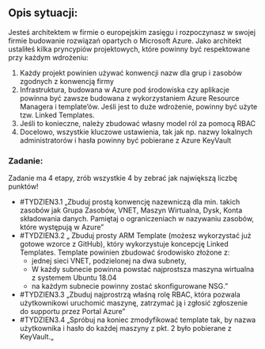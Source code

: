 ## Opis sytuacji:
Jesteś architektem w firmie o europejskim zasięgu i rozpoczynasz w swojej firmie budowanie rozwiązań opartych o Microsoft Azure.
Jako architekt ustaliłeś kilka pryncypiów projektowych, które powinny być respektowane przy każdym wdrożeniu:
1) Każdy projekt powinien używać konwencji nazw dla grup i zasobów zgodnych z konwencją firmy
2) Infrastruktura, budowana w Azure pod środowiska czy aplikacje powinna być zawsze budowana z wykorzystaniem Azure Resource Managera i template’ów. Jeśli jest to duże wdrożenie, powinny być użyte tzw. Linked Templates.
3) Jeśli to konieczne, należy zbudować własny model ról za pomocą RBAC
4) Docelowo, wszystkie kluczowe ustawienia, tak jak np. nazwy lokalnych administratorów i hasła powinny być pobierane z Azure KeyVault

### Zadanie:
Zadanie ma 4 etapy, zrób wszystkie 4 by zebrać jak największą liczbę punktów!

- #TYDZIEN3.1 „Zbuduj prostą konwencję nazewniczą dla min. takich zasobów jak Grupa Zasobów, VNET, Maszyn Wirtualna, Dysk, Konta składowania danych. Pamiętaj o ograniczeniach w nazywaniu zasobów, które występują w Azure”
- #TYDZIEN3.2 „ Zbuduj prosty ARM Template (możesz wykorzystać już gotowe wzorce z GitHub), który wykorzystuje koncepcję Linked Templates. Template powinien zbudować środowisko złożone z:
    - jednej sieci VNET, podzielonej na dwa subnety,
    - W każdy subnecie powinna powstać najprostsza maszyna wirtualna z systemem Ubuntu 18.04 
    - na każdym subnecie powinny zostać skonfigurowane NSG.”
- #TYDZIEN3.3 „Zbuduj najprostrzą właśną rolę RBAC, która pozwala użytkownikowi uruchomić maszynę, zatrzymać ją i zgłosić zgłoszenie do supportu przez Portal Azure”
- #TYDZIEN3.4 „Spróbuj na koniec zmodyfikować template tak, by nazwa użytkownika i hasło do każdej maszyny z pkt. 2 było pobierane z KeyVault.„
